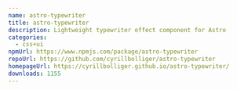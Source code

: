 ```yaml
---
name: astro-typewriter
title: astro-typewriter
description: Lightweight typewriter effect component for Astro
categories:
  - css+ui
npmUrl: https://www.npmjs.com/package/astro-typewriter
repoUrl: https://github.com/cyrillbolliger/astro-typewriter
homepageUrl: https://cyrillbolliger.github.io/astro-typewriter/
downloads: 1155
---
```

